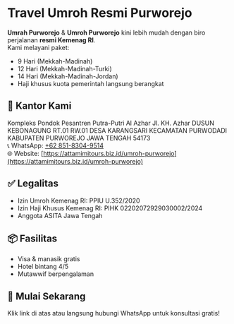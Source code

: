 # Travel Umroh Resmi Purworejo

**Umrah Purworejo** & **Umroh Purworejo** kini lebih mudah dengan biro perjalanan **resmi Kemenag RI**.  
Kami melayani paket:
- 9 Hari (Mekkah-Madinah)
- 12 Hari (Mekkah-Madinah-Turki)
- 14 Hari (Mekkah-Madinah-Jordan)
- Haji khusus kuota pemerintah langsung berangkat 

## 📍 Kantor Kami
Kompleks Pondok Pesantren Putra-Putri Al Azhar 
Jl. KH. Azhar DUSUN KEBONAGUNG RT.01 RW.01 DESA KARANGSARI KECAMATAN PURWODADI KABUPATEN PURWOREJO JAWA TENGAH 54173  
📞 WhatsApp: [+62 851-8304-9514](https://wa.me/6285183049514)  
🌐 Website: [https://attamimitours.biz.id/umroh-purworejo](https://attamimitours.biz.id/umroh-purworejo) <!-- backlink do-follow -->

## ✅ Legalitas
- Izin Umroh Kemenag RI: PPIU U.352/2020  
- Izin Haji Khusus Kemenag RI: PIHK 02202072929030002/2024  
- Anggota ASITA Jawa Tengah  

## 📦 Fasilitas
- Visa & manasik gratis  
- Hotel bintang 4/5  
- Mutawwif berpengalaman  

## 🚀 Mulai Sekarang
Klik link di atas atau langsung hubungi WhatsApp untuk konsultasi gratis!
